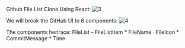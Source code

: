 Github File List Clone Using React:
![3](https://user-images.githubusercontent.com/23708468/96241532-f6899200-0faa-11eb-9608-ad7c576fd63f.png)

We will break the GitHub UI to 6 components:
![4](https://user-images.githubusercontent.com/23708468/96248580-6d775880-0fb4-11eb-8a9f-d0ecb8982f23.png)

The components herirace:
	FileList
	– FileListItem
	* FileName
	· FileIcon
	* CommitMessage
	* Time
